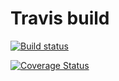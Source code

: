 # Travis build

<p>

<a href='https://travis-ci.com/gracelungu/politico.svg?branch=Api'><img src='https://travis-ci.com/gracelungu/politico.svg?branch=Api' alt='Build status' /></a>

<a href='https://coveralls.io/github/gracelungu/politico?branch=Api'><img src='https://coveralls.io/repos/github/gracelungu/politico/badge.svg?branch=Api' alt='Coverage Status' /></a>

</p>



